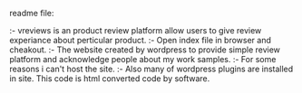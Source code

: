 readme file:

:- vreviews is an product review platform allow users to give review experiance about perticular product.
:- Open index file in browser and cheakout.
:- The website created by wordpress to provide simple review platform and acknowledge people about my work samples.
:- For some reasons i can't host the site.
:- Also many of wordpress plugins are installed in site. This code is html converted code by software.